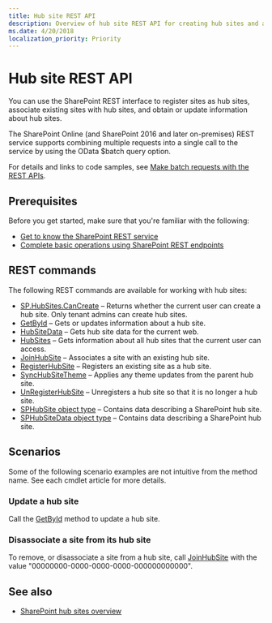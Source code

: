 ```yaml
---
title: Hub site REST API
description: Overview of hub site REST API for creating hub sites and associating existing sites with hub sites.
ms.date: 4/20/2018
localization_priority: Priority
---
```


# Hub site REST API

You can use the SharePoint REST interface to register sites as hub sites, associate existing sites with hub sites, and obtain or update information about hub sites. 

The SharePoint Online (and SharePoint 2016 and later on-premises) REST service supports combining multiple requests into a single call to the service by using the OData $batch query option. 

For details and links to code samples, see [Make batch requests with the REST APIs](../../sp-add-ins/make-batch-requests-with-the-rest-apis.md).

## Prerequisites

Before you get started, make sure that you're familiar with the following:

- [Get to know the SharePoint REST service](../../sp-add-ins/get-to-know-the-sharepoint-rest-service.md) 
- [Complete basic operations using SharePoint REST endpoints](../../sp-add-ins/complete-basic-operations-using-sharepoint-rest-endpoints.md)

## REST commands

The following REST commands are available for working with hub sites:

- [SP.HubSites.CanCreate](REST-cancreate-method.md) &ndash; Returns whether the current user can create a hub site. Only tenant admins can create hub sites.
- [GetById](REST-getbyid-method.md) &ndash; Gets or updates information about a hub site.
- [HubSiteData](REST-hubsitedata-method.md) &ndash; Gets hub site data for the current web.
- [HubSites](REST-hubsites-method.md) &ndash; Gets information about all hub sites that the current user can access.
- [JoinHubSite](REST-joinhubsite-method.md) &ndash; Associates a site with an existing hub site.
- [RegisterHubSite](REST-registerhubsite.method.md) &ndash; Registers an existing site as a hub site.
- [SyncHubSiteTheme](REST-synchubsitetheme-method.md) &ndash; Applies any theme updates from the parent hub site.
- [UnRegisterHubSite](REST-unregisterhubsite-method.md) &ndash; Unregisters a hub site so that it is no longer a hub site.
- [SPHubSite object type](rest-sphubsite-type.md) &ndash; Contains data describing a SharePoint hub site.
- [SPHubSiteData object type](rest-sphubsitedata-type.md) &ndash; Contains data describing a SharePoint hub site.

## Scenarios

Some of the following scenario examples are not intuitive from the method name. See each cmdlet article for more details.

### Update a hub site

Call the [GetById](REST-getbyid-method.md) method to update a hub site.

### Disassociate a site from its hub site

To remove, or disassociate a site from a hub site, call [JoinHubSite](REST-joinhubsite-method.md) with the value "00000000-0000-0000-0000-000000000000".

## See also

- [SharePoint hub sites overview](hub-site-overview.md)

